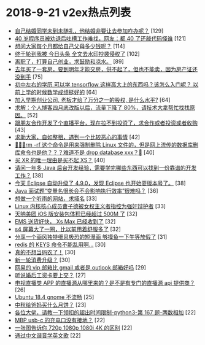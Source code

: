 # 2018-9-21 v2ex热点列表

+ [自己结婚同学未到未随礼，他结婚非要让去参加咋办呢？](https://www.v2ex.com/t/491386#reply129) [129]
+ [40 岁程序员被劝退后吐槽工作难找，网友：都 40 了还敲代码怪谁](https://www.v2ex.com/t/491437#reply121) [121]
+ [想问大家每个月都给自己父母多少钱呢？](https://www.v2ex.com/t/491387#reply114) [114]
+ [终于轮到我被 今日头条 全文去水印抄袭侵权了](https://www.v2ex.com/t/491539#reply102) [102]
+ [离职了，打算自己创业，求鼓励和凉水。](https://www.v2ex.com/t/491503#reply89) [89]
+ [去年买了一套房，要到明年才能交房，供不起了，但也不能卖，因为房产证还没到手](https://www.v2ex.com/t/491407#reply75) [75]
+ [初中左右的学历 可以学 tensorflow 这样高大上的东西吗？该怎么入门呢？ 以前上学的时候数学成绩挺好的](https://www.v2ex.com/t/491550#reply64) [64]
+ [加入早期创业公司, 老板才给了万分之一的股权, 是什么水平?](https://www.v2ex.com/t/491429#reply64) [64]
+ [求解：个人博客四月底改版以后，流量下降了 80%，请技术大拿帮忙找找原因。](https://www.v2ex.com/t/491445#reply52) [52]
+ [跟朋友合作开发了个直播平台，现在拉不到投资了，求合作或者投资或者收购](https://www.v2ex.com/t/491393#reply43) [43]
+ [求助大家，自如整租，遇到一个比较恶心的事情](https://www.v2ex.com/t/491467#reply42) [42]
+ [😤😤😤rm -rf 这个命令是用来强制删除 Linux 文件的，但是网上流传的数据库删库命令也是他？？？难道不是 drop database xxx？👋](https://www.v2ex.com/t/491660#reply40) [40]
+ [买 XR 的唯一理由是买不起 XS？](https://www.v2ex.com/t/491516#reply40) [40]
+ [请问一年多 Java 后台开发经验，需要学完哪些东西可以找到一份靠谱的开发工作？](https://www.v2ex.com/t/491547#reply38) [38]
+ [今天 Eclipse 自动升级了 4.9.0，发现 Eclipse 也开始耍版本号了。](https://www.v2ex.com/t/491396#reply38) [38]
+ [Java 面试题“变量名很长会不会影响执行效率”很难吗？](https://www.v2ex.com/t/491401#reply36) [36]
+ [想做一个听雨的网站，求域名](https://www.v2ex.com/t/491614#reply33) [33]
+ [Linux 内核核心成员曹子德被女权主义者指控为强奸辩护者](https://www.v2ex.com/t/491444#reply33) [33]
+ [天呐美团 iOS 版安装包体积已经超过 500M 了](https://www.v2ex.com/t/491530#reply32) [32]
+ [EMS 送货好快， Xs Max 已经收到了](https://www.v2ex.com/t/491425#reply32) [32]
+ [s4 屏幕大了一圈，比以前用着舒服多了](https://www.v2ex.com/t/491435#reply32) [32]
+ [分享一个画风独特细思极恐的短漫画 够摸鱼一下午等放假了](https://www.v2ex.com/t/491481#reply31) [31]
+ [redis 的 KEYS 命令不能乱用啊...](https://www.v2ex.com/t/491596#reply30) [30]
+ [真的不想当码农了！](https://www.v2ex.com/t/491635#reply30) [30]
+ [新一轮消费升级？](https://www.v2ex.com/t/491400#reply30) [30]
+ [网易的 vip 邮箱比 gmail 或者是 outlook 邮箱好吗](https://www.v2ex.com/t/491389#reply29) [29]
+ [听说婚后工资卡要上交？](https://www.v2ex.com/t/491623#reply27) [27]
+ [电视直播类 APP 的直播源从哪里来的？是不是有专门的直播源 api 提供商？](https://www.v2ex.com/t/491420#reply26) [26]
+ [Ubuntu 18.4 gnome 不流畅](https://www.v2ex.com/t/491418#reply25) [25]
+ [中秋给爸妈买什么月饼？](https://www.v2ex.com/t/491414#reply23) [23]
+ [各位大佬，请教一下领扣的超出时间限制-python3-第 167 题-两数相加](https://www.v2ex.com/t/491561#reply22) [22]
+ [MBP usb-c 的充电口没有接地？](https://www.v2ex.com/t/491428#reply22) [22]
+ [一张图告诉你 720p 1080p 1080i 4K 的区别](https://www.v2ex.com/t/491495#reply22) [22]
+ [通过中文谐音学英文歌](https://www.v2ex.com/t/491514#reply22) [22]
